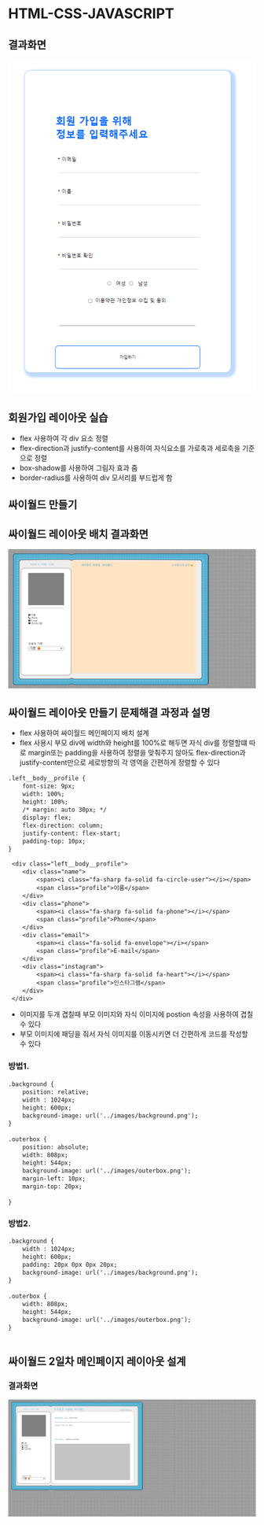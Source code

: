 
# HTML-CSS-JAVASCRIPT
## 결과화면
![alt text](image.png)

## 회원가입 레이아웃 실습
- flex 사용하여 각 div 요소 정렬
- flex-direction과 justify-content를 사용하여 자식요소를 가로축과 세로축을 기준으로 정렬
- box-shadow를 사용하여 그림자 효과 줌
- border-radius를 사용하여 div 모서리를 부드럽게 함


## 싸이월드 만들기

## 싸이월드 레이아웃 배치 결과화면
![alt text](image-2.png)

## 싸이월드 레이아웃 만들기 문제해결 과정과 설명
- flex 사용하여 싸이월드 메인페이지 배치 설계
- flex 사용시 부모 div에 width와 height를 100%로 해두면 자식 div를 정렬할떄 따로 margin또는 padding을 사용하여 정렬을 맞춰주지 않아도 flex-direction과 justify-content만으로 세로방향의 각 영역을 간편하게 정렬할 수 있다
```
.left__body__profile {
    font-size: 9px;
    width: 100%;
    height: 100%;
    /* margin: auto 30px; */
    display: flex;
    flex-direction: column;
    justify-content: flex-start;
    padding-top: 10px;
}

```

```
 <div class="left__body__profile">
    <div class="name">
        <span><i class="fa-sharp fa-solid fa-circle-user"></i></span>
        <span class="profile">이름</span>
    </div>
    <div class="phone">
        <span><i class="fa-sharp fa-solid fa-phone"></i></span>
        <span class="profile">Phone</span>
    </div>
    <div class="email">
        <span><i class="fa-solid fa-envelope"></i></span>
        <span class="profile">E-mail</span>
    </div>
    <div class="instagram">
        <span><i class="fa-sharp fa-solid fa-heart"></i></span>
        <span class="profile">인스타그램</span>
    </div>
 </div>

```


- 이미지를 두개 겹칠때 부모 이미지와 자식 이미지에 postion 속성을 사용하여 겹칠수 있다
- 부모 이미지에 패딩을 줘서 자식 이미지를 이동시키면 더 간편하게 코드를 작성할 수 있다
### 방법1.
```
.background {
    position: relative;
    width : 1024px;
    height: 600px;
    background-image: url('../images/background.png');
}

.outerbox {
    position: absolute;
    width: 808px;
    height: 544px;
    background-image: url('../images/outerbox.png');
    margin-left: 10px;
    margin-top: 20px;
   
}
```

### 방법2.
```
.background {
    width : 1024px;
    height: 600px;
    padding: 20px 0px 0px 20px;
    background-image: url('../images/background.png');
}

.outerbox {
    width: 808px;
    height: 544px;
    background-image: url('../images/outerbox.png');
}


```
## 싸이월드 2일차 메인페이지 레이아웃 설계
### 결과화면
![alt text](image-3.png)